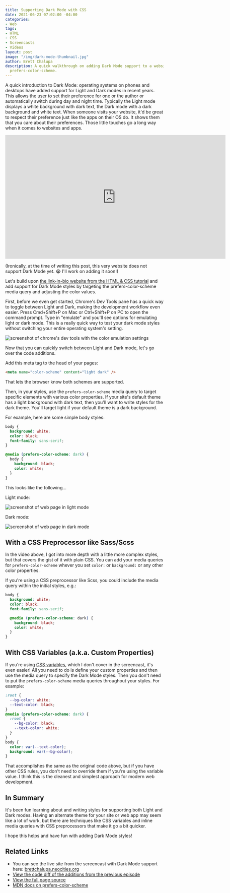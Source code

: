 ```yaml
---
title: Supporting Dark Mode with CSS
date: 2021-06-23 07:02:00 -04:00
categories:
- Web
tags:
- HTML
- CSS
- Screencasts
- Videos
layout: post
image: "/img/dark-mode-thumbnail.jpg"
author: Brett Chalupa
description: A quick walkthrough on adding Dark Mode support to a website using CSS's
  prefers-color-scheme.
---
```


A quick introduction to Dark Mode: operating systems on phones and desktops
have added support for Light and Dark modes in recent years. This allows the
user to set their preference for one or the author or automatically switch
during day and night time. Typically the Light mode displays a white background
with dark text, the Dark mode with a dark background and white text. When
someone visits your website, it'd be great to respect their preference just
like the apps on their OS do. It shows them that you care about their
preferences. Those little touches go a long way when it comes to websites and
apps.

<iframe width="700" height="393" src="https://www.youtube.com/embed/gXmK0Y5XbPg" title="YouTube video player" frameborder="0" allow="accelerometer; autoplay; clipboard-write; encrypted-media; gyroscope; picture-in-picture" allowfullscreen></iframe>

(Ironically, at the time of writing this post, this very website does not
support Dark Mode yet. 😭 I'll work on adding it soon!)

Let's build upon [the link-in-bio website from the HTML & CSS tutorial](/html-and-css-tutorial-building-a-linktree) and add support for Dark Mode styles by targeting the prefers-color-scheme media query and adjusting the color values.

First, before we even get started, Chrome's Dev Tools pane has a quick way to
toggle between Light and Dark, making the development workflow even easier.
Press Cmd+Shift+P on Mac or Ctrl+Shift+P on PC to open the command prompt. Type
in "emulate" and you'll see options for emulating light or dark mode. This is
a really quick way to test your dark mode styles without switching your entire
operating system's setting.

![screenshot of chrome's dev tools with the color emulation settings](/img/chrome-emulate-screenshot.jpg)

Now that you can quickly switch between Light and Dark mode, let's go over the code additions.

Add this meta tag to the head of your pages:

``` html
<meta name="color-scheme" content="light dark" />
```

That lets the browser know both schemes are supported.

Then, in your styles, use the `prefers-color-scheme` media query to target
specific elements with various color properties. If your site's default theme
has a light background with dark text, then you'll want to write styles for the
dark theme. You'll target light if your default theme is a dark background.

For example, here are some simple body styles:

``` css
body {
  background: white;
  color: black;
  font-family: sans-serif;
}

@media (prefers-color-scheme: dark) {
  body {
    background: black;
    color: white;
  }
}
```

This looks like the following...

Light mode:

![screenshot of web page in light mode](/img/light-mode.png)

Dark mode:

![screenshot of web page in dark mode](/img/dark-mode.png)

## With a CSS Preprocessor like Sass/Scss

In the video above, I got into more depth with a little more complex styles,
but that covers the gist of it with plain CSS. You can add your media queries
for `prefers-color-scheme` whever you set `color:` or `background:` or any
other color properties.

If you're using a CSS preprocessor like Scss, you could include the media query within the initial styles, e.g.:

``` scss
body {
  background: white;
  color: black;
  font-family: sans-serif;

  @media (prefers-color-scheme: dark) {
    background: black;
    color: white;
  }
}
```

## With CSS Variables (a.k.a. Custom Properties)

If you're using [CSS variables](https://developer.mozilla.org/en-US/docs/Web/CSS/--*),
which I don't cover in the screencast, it's even easier! All you need to do is
define your custom properties and then use the media query to specify the Dark
Mode styles. Then you don't need to put the `prefers-color-scheme` media
queries throughout your styles. For example:

``` css
:root {
  --bg-color: white;
  --text-color: black;
}
@media (prefers-color-scheme: dark) {
  :root {
    --bg-color: black;
    --text-color: white;
  }
}
body {
  color: var(--text-color);
  background: var(--bg-color);
}
```

That accomplishes the same as the original code above, but if you have other
CSS rules, you don't need to override them if you're using the variable value.
I think this is the cleanest and simplest approach for modern web development.

## In Summary

It's been fun learning about and writing styles for supporting both Light and
Dark modes. Having an alternate theme for your site or web app may seem like a
lot of work, but there are techniques like CSS variables and inline media
queries with CSS preprocessors that make it go a bit quicker.

I hope this helps and have fun with adding Dark Mode styles!

## Related Links

- You can see the live site from the screencast with Dark Mode support here: [brettchalupa.neocities.org](https://brettchalupa.neocities.org/)
- [View the code diff of the additions from the previous episode](https://github.com/brettchalupa/screencasts/commit/3227f158ca2e05aba10b46425538ba167dfd0828)
- [View the full page source](https://github.com/brettchalupa/screencasts/blob/3227f158ca2e05aba10b46425538ba167dfd0828/linktree/index.html)
- [MDN docs on prefers-color-scheme](https://developer.mozilla.org/en-US/docs/Web/CSS/@media/prefers-color-scheme)
